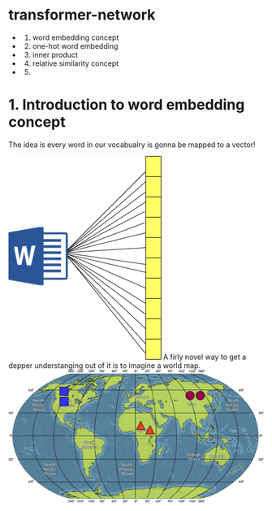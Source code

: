 # transformer-network

- 1. word embedding concept
- 2. one-hot word embedding
- 3. inner product
- 4. relative similarity concept
- 5. 

# 1. Introduction to word embedding concept

The idea is every word in our vocabualry is gonna be mapped to a vector!

<img src="./img/w2vec.png">
A firly novel way to get a depper understanging out of it is to imagine a world map. 

<img src="./img/world.png">